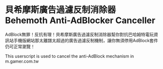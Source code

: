 # 貝希摩斯廣告過濾反制消除器 Behemoth Anti-AdBlocker Canceller
AdBlock無罪！反抗有理！貝希摩斯廣告過濾反制消除器幫你對抗巴哈姆特電玩資訊站手機版網站那太離譜太超過的廣告過濾反制機制，讓你無須停用AdBlock套件仍可正常瀏覽！

This userscript is used to cancel the anti-AdBlock mechanism in m.gamer.com.tw
